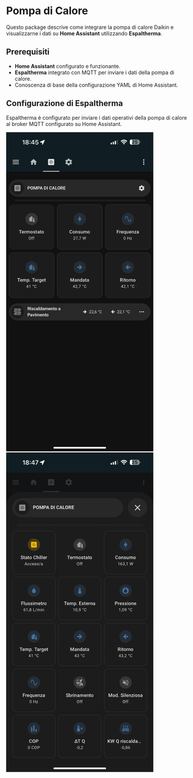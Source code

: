 # Pompa di Calore
Questo package descrive come integrare la pompa di calore Daikin e visualizzarne i dati su **Home Assistant** utilizzando **Espaltherma**.

## Prerequisiti

- **Home Assistant** configurato e funzionante.
- **Espaltherma** integrato con MQTT per inviare i dati della pompa di calore.
- Conoscenza di base della configurazione YAML di Home Assistant.

## Configurazione di Espaltherma
Espaltherma è configurato per inviare i dati operativi della pompa di calore al broker MQTT configurato su Home Assistant.

<img src="/packages/pompa_di_calore/screenshot/Pompa_di_Calore.PNG" alt="Gauge" width="400"/><img src="/packages/pompa_di_calore/screenshot/Pompa_di_Calore_2.PNG" alt="Gauge" width="400"/>
